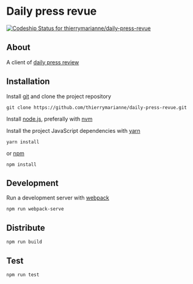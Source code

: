 # Daily press revue

[ ![Codeship Status for thierrymarianne/daily-press-revue](https://app.codeship.com/projects/02fd6420-8f92-0136-e771-36ebf2fded6f/status?branch=master)](https://app.codeship.com/projects/304050)

## About

A client of [daily press review](https://github.com/thierrymarianne/daily-press-review)

## Installation

Install [git](https://git-scm.org) and clone the project repository

```
git clone https://github.com/thierrymarianne/daily-press-revue.git
```

Install [node.js](https://nodejs.org), 
preferally with [nvm](https://github.com/creationix/nvm)

Install the project JavaScript dependencies with [yarn](https://yarnpkg.com/en/docs/install) 

```
yarn install
```

or [npm](https://nodejs.org/en/download/)

```
npm install
```

## Development

Run a development server with [webpack](https://webpack.js.org/)

```
npm run webpack-serve
```

## Distribute

```
npm run build
```

## Test

```
npm run test
```
